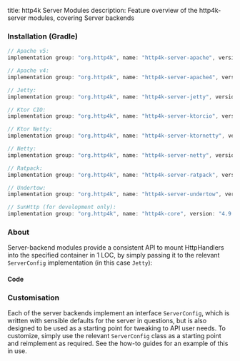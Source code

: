 title: http4k Server Modules
description: Feature overview of the http4k-server modules, covering Server backends

### Installation (Gradle)

```groovy
// Apache v5: 
implementation group: "org.http4k", name: "http4k-server-apache", version: "4.9.4.0"

// Apache v4: 
implementation group: "org.http4k", name: "http4k-server-apache4", version: "4.9.4.0"

// Jetty: 
implementation group: "org.http4k", name: "http4k-server-jetty", version: "4.9.4.0"

// Ktor CIO: 
implementation group: "org.http4k", name: "http4k-server-ktorcio", version: "4.9.4.0"

// Ktor Netty: 
implementation group: "org.http4k", name: "http4k-server-ktornetty", version: "4.9.4.0"

// Netty: 
implementation group: "org.http4k", name: "http4k-server-netty", version: "4.9.4.0"

// Ratpack: 
implementation group: "org.http4k", name: "http4k-server-ratpack", version: "4.9.4.0"

// Undertow: 
implementation group: "org.http4k", name: "http4k-server-undertow", version: "4.9.4.0"

// SunHttp (for development only): 
implementation group: "org.http4k", name: "http4k-core", version: "4.9.4.0"
```

### About
Server-backend modules provide a consistent API to mount HttpHandlers into the specified container in 1 LOC, by 
simply passing it to the relevant `ServerConfig` implementation (in this case `Jetty`):

#### Code [<img class="octocat"/>](https://github.com/http4k/http4k/blob/master/src/docs/guide/reference/servers/example_http.kt)

<script src="https://gist-it.appspot.com/https://github.com/http4k/http4k/blob/master/src/docs/guide/reference/servers/example_http.kt"></script>

### Customisation
Each of the server backends implement an interface `ServerConfig`, which is written with sensible defaults for the server in questions, 
but is also designed to be used as a starting point for tweaking to API user needs. To customize, simply use the relevant `ServerConfig` 
class as a starting point and reimplement as required. See the how-to guides for an example of this in use.
